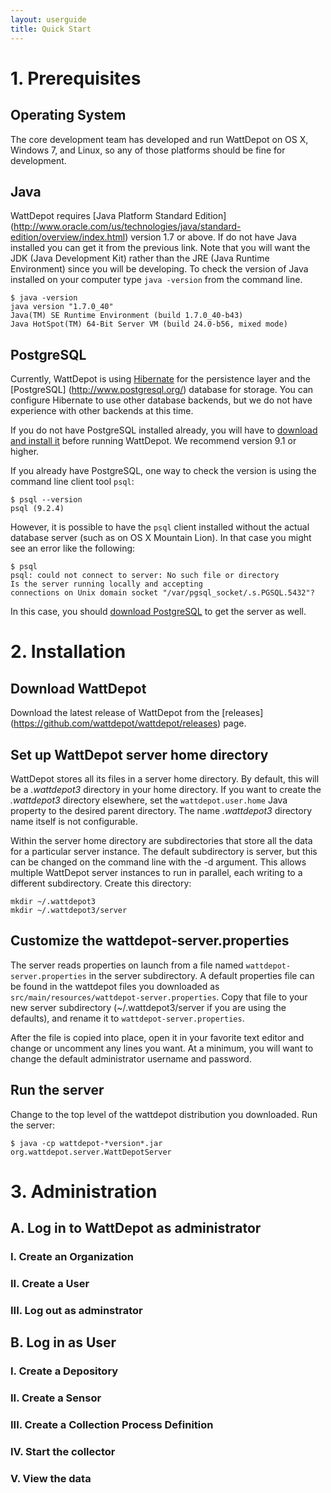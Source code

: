 ```yaml
---
layout: userguide
title: Quick Start
---
```

# 1. Prerequisites

## Operating System

The core development team has developed and run WattDepot on OS X, Windows 7, and Linux, so any of those platforms 
should be fine for development.

## Java

WattDepot requires [Java Platform Standard Edition] (http://www.oracle.com/us/technologies/java/standard-edition/overview/index.html) 
version 1.7 or above. If do not have Java installed you can get it from the previous link. Note that you will want the 
JDK (Java Development Kit) rather than the JRE (Java Runtime Environment) since you will be developing. To check the 
version of Java installed on your computer type `java -version` from the command line.

    $ java -version
    java version "1.7.0_40"
    Java(TM) SE Runtime Environment (build 1.7.0_40-b43)
    Java HotSpot(TM) 64-Bit Server VM (build 24.0-b56, mixed mode)

## PostgreSQL

Currently, WattDepot is using [Hibernate](http://hibernate.org/) for the persistence layer and the 
[PostgreSQL] (http://www.postgresql.org/) database for storage. You can configure Hibernate to use other database 
backends, but we do not have experience with other backends at this time.

If you do not have PostgreSQL installed already, you will have to 
[download and install it](http://www.postgresql.org/download/) before running WattDepot. We recommend version 9.1 or 
higher.

If you already have PostgreSQL, one way to check the version is using the command line client tool `psql`:

    $ psql --version
    psql (9.2.4)

However, it is possible to have the `psql` client installed without the actual database server (such as on OS X 
Mountain Lion). In that case you might see an error like the following:

    $ psql
    psql: could not connect to server: No such file or directory
	Is the server running locally and accepting
	connections on Unix domain socket "/var/pgsql_socket/.s.PGSQL.5432"?

In this case, you should [download PostgreSQL](http://www.postgresql.org/download/) to get the server as well.

# 2. Installation

## Download WattDepot

Download the latest release of WattDepot from the [releases]
(https://github.com/wattdepot/wattdepot/releases) page.

## Set up WattDepot server home directory

WattDepot stores all its files in a server home directory. By default, this will be a *.wattdepot3* directory in your 
home directory. If you want to create the *.wattdepot3* directory elsewhere, set the `wattdepot.user.home` Java 
property to the desired parent directory. The name *.wattdepot3* directory name itself is not configurable.

Within the server home directory are subdirectories that store all the data for a particular server instance. The 
default subdirectory is server, but this can be changed on the command line with the -d argument. This allows multiple 
WattDepot server instances to run in parallel, each writing to a different subdirectory. Create this directory:

    mkdir ~/.wattdepot3
    mkdir ~/.wattdepot3/server

## Customize the wattdepot-server.properties

The server reads properties on launch from a file named `wattdepot-server.properties` in the server subdirectory. A 
default properties file can be found in the wattdepot files you downloaded as 
`src/main/resources/wattdepot-server.properties`. Copy that file to your new server subdirectory (~/.wattdepot3/server 
if you are using the defaults), and rename it to `wattdepot-server.properties`.

After the file is copied into place, open it in your favorite text editor and change or uncomment any lines you want. 
At a minimum, you will want to change the default administrator username and password.

## Run the server

Change to the top level of the wattdepot distribution you downloaded. Run the server:

    $ java -cp wattdepot-*version*.jar org.wattdepot.server.WattDepotServer
    

# 3. Administration

## A. Log in to WattDepot as administrator

### I. Create an Organization

### II. Create a User

### III. Log out as adminstrator

## B. Log in as User

### I. Create a Depository

### II. Create a Sensor

### III. Create a Collection Process Definition

### IV. Start the collector

### V. View the data

